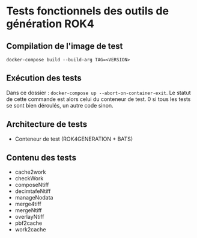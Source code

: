 # Tests fonctionnels des outils de génération ROK4

## Compilation de l'image de test

`docker-compose build --build-arg TAG=<VERSION>`

## Exécution des tests

Dans ce dossier : `docker-compose up --abort-on-container-exit`. Le statut de cette commande est alors celui du conteneur de test. 0 si tous les tests se sont bien déroulés, un autre code sinon.

## Architecture de tests

* Conteneur de test (ROK4GENERATION + BATS)

## Contenu des tests

* cache2work
* checkWork
* composeNtiff
* decimtafeNtiff
* manageNodata
* merge4tiff
* mergeNtiff
* overlayNtiff
* pbf2cache
* work2cache